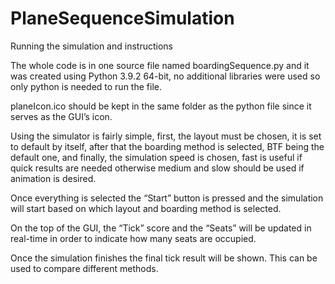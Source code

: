# PlaneSequenceSimulation





Running the simulation and instructions

The whole code is in one source file named boardingSequence.py and it was created using Python 3.9.2 64-bit, no additional libraries were used so only python is needed to run the file. 

planeIcon.ico should be kept in the same folder as the python file since it serves as the GUI’s icon. 

Using the simulator is fairly simple, first, the layout must be chosen, it is set to default by itself, after that the boarding method is selected, BTF being the default one, and finally, the simulation speed is chosen, fast is useful if quick results are needed otherwise medium and slow should be used if animation is desired. 

Once everything is selected the “Start” button is pressed and the simulation will start based on which layout and boarding method is selected.

On the top of the GUI, the “Tick” score and the “Seats” will be updated in real-time in order to indicate how many seats are occupied. 

Once the simulation finishes the final tick result will be shown. This can be used to compare different methods. 
